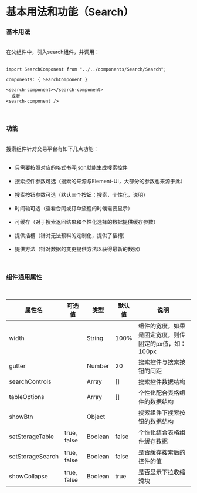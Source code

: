 # 基本用法和功能（Search）

### 基本用法
<br>
在父组件中，引入search组件，并调用：<br><br>

```
import SearchComponent from "../../components/Search/Search";

components: { SearchComponent }
```
```
<search-component></search-component>
  或者
<search-component />
```
<br>

### 功能
<br>
搜索组件针对交易平台有如下几点功能：
<br><br>

* 只需要按照对应的格式书写json就能生成搜索控件
<br><br>
* 搜索控件参数可选（搜索的来源与Element-UI，大部分的参数也来源于此）
<br><br>
* 搜索按钮参数可选（默认三个按钮：搜索，个性化，说明）
<br><br>
* 时间轴可选（查看合同或订单流程的时候需要显示）
<br><br>
* 可缓存（对于搜索返回结果和个性化选择的数据提供缓存参数）
<br><br>
* 提供插槽（针对无法预料的定制化，提供了插槽）
<br><br>
* 提供方法（针对数据的变更提供方法以获得最新的数据）
<br>

### 组件通用属性
<br>

属性名|可选值|类型|默认值|说明
-|-|-|-|-
width||String|100%|组件的宽度，如果是固定宽度，则传固定的px值，如：100px
gutter||Number|20|搜索控件与搜索按钮的间距
searchControls||Array|[]|搜索控件数据结构
tableOptions||Array|[]|个性化配合表格组件的数据结构
showBtn||Object||搜索组件下搜索按钮的数据结构
setStorageTable|true, false|Boolean|false|个性化结合表格组件缓存数据
setStorageSearch|true, false|Boolean|false|是否缓存搜索后的控件的值
showCollapse|true, false|Boolean|true|是否显示下拉收缩滑块


